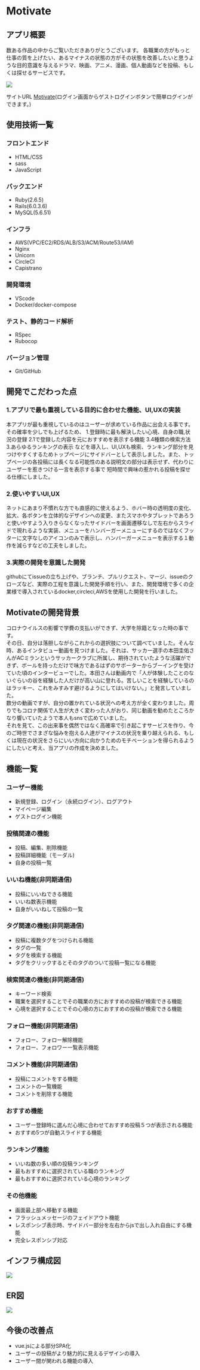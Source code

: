 # Motivate

## アプリ概要

数ある作品の中からご覧いただきありがとうございます。
各職業の方がもっと仕事の質を上げたい、あるマイナスの状態の方がその状態を改善したいと思うような目的意識を与えるドラマ、映画、アニメ、漫画、個人動画などを投稿、もしくは探せるサービスです。

<img src="public/images/app-top.png">

サイトURL <a href="https://motivate-app.com/">Motivate</a>(ログイン画面からゲストログインボタンで簡単ログインができます。)

## 使用技術一覧

### フロントエンド

- HTML/CSS
- sass
- JavaScript

### バックエンド

- Ruby(2.6.5)
- Rails(6.0.3.6)
- MySQL(5.6.51)

### インフラ

- AWS(VPC/EC2/RDS/ALB/S3/ACM/Route53/IAM)
- Nginx
- Unicorn
- CircleCI
- Capistrano

### 開発環境

- VScode
- Docker/docker-compose

### テスト、静的コード解析

- RSpec
- Rubocop

### バージョン管理

- Git/GitHub

## 開発でこだわった点

### 1.アプリで最も重視している目的に合わせた機能、UI,UXの実装
本アプリが最も重視しているのはユーザーが求めている作品に出会える事です。
その確率を少しでも上げるため、
1.登録時に最も解決したい心境、自身の職,状況の登録
2.1で登録した内容を元におすすめを表示する機能
3.4種類の検索方法
3.あらゆるランキングの表示
などを導入し、UI,UXも検索、ランキング部分を見つけやすくするためトップページにサイドバーとして表示しました。また、トップページの各投稿には長くなる可能性のある説明文の部分は表示せず、代わりにユーザーを惹きつける一言を表示する事で
短時間で興味の惹かれる投稿を探せる仕様にしました。

### 2.使いやすいUI,UX
ネットにあまり不慣れな方でも直感的に使えるよう、ホバー時の透明度の変化、拡大、各ボタンを立体的なデザインへの変更、またスマホやタブレットであろうと使いやすよう入りきらなくなったサイドバーを画面遷移なしで左右からスライドで現れるような実装、メニューをハンバーガーメニューにするのではなくフッターに文字なしのアイコンのみで表示し、ハンバーガーメニューを表示する１動作を減らすなどの工夫をしました。

### 3.実際の開発を意識した開発
githubにてissueの立ち上げや、ブランチ、プルリクエスト、マージ、issueのクローズなど、実際の工程を意識した開発手順を行い、また、開発環境で多くの企業様で導入されているdocker,circleci,AWSを使用した開発を行いました。

## Motivateの開発背景

コロナウイルスの影響で学費の支払いができず、大学を除籍となった時の事です。<br>
その日、自分は落胆しながらこれからの選択肢について調べていました。そんな時、あるインタビュー動画を見つけました。それは、サッカー選手の本田圭佑さんがACミランというサッカークラブに所属し、期待されていたような活躍ができず、ボールを持っただけで味方であるはずのサポーターからブーイングを受けていた頃のインタービューでした。本田さんは動画内で「人が体験したことのないぐらいの谷を経験した人だけが高い山に登れる。苦しいことを経験しているのはラッキー、これをみすみす避けるようにしてはいけない。」と発言していました。<br>
数分の動画ですが、自分の置かれている状況への考え方が全く変わりました。周りでもコロナ関係で人生が大きく変わった人がおり、同じ動画を勧めたところかなり響いていたようで本人もsnsで広めていました。<br>
それを見て、この出来事を偶然ではなく高確率で引き起こすサービスを作り、今のご時世でさまざな悩みを抱える人達がマイナスの状況を乗り越えられる、もしくは現在の状況をさらにいい方向に向かうためのモチベーションを得られるようにしたいと考え、当アプリの作成を決めました。

## 機能一覧

### ユーザー機能
- 新規登録、ログイン（永続ログイン）、ログアウト
- マイページ編集
- ゲストログイン機能

### 投稿関連の機能
- 投稿、編集、削除機能
- 投稿詳細機能（モーダル)
- 自身の投稿一覧

### いいね機能(非同期通信)
- 投稿にいいねできる機能
- いいね数表示機能
- 自身がいいねして投稿の一覧

### タグ関連の機能(非同期通信)
- 投稿に複数タグをつけられる機能
- タグの一覧
- タグを検索する機能
- タグをクリックするとそのタグのついて投稿一覧になる機能

### 検索関連の機能(非同期通信)
- キーワード検索
- 職業を選択することでその職業の方におすすめの投稿が検索できる機能
- 心境を選択することでその心境の方におすすめの投稿が検索できる機能

### フォロー機能(非同期通信)
- フォロー、フォロー解除機能
- フォロー、フォロワー一覧表示機能

### コメント機能(非同期通信)
- 投稿にコメントをする機能
- コメントの一覧機能
- コメントを削除する機能

### おすすめ機能
- ユーザー登録時に選んだ心境に合わせておすすめ投稿５つが表示される機能
- おすすめ5つが自動スライドする機能

### ランキング機能
- いいね数の多い順の投稿ランキング
- 最もおすすめに選択されている職のランキング
- 最もおすすめに選択されている心境のランキング

### その他機能
- 画面最上部へ移動する機能
- フラッシュメッセージのフェイドアウト機能
- レスポンシブ表示時、サイドバー部分を左右からjsで出し入れ自由にする機能
- 完全レスポンシブ対応

## インフラ構成図

<img src="public/images/infraimg.png">

## ER図

<img src="public/images/motivate_er.png">

## 今後の改善点
- vue.jsによる部分SPA化
- ユーザーの投稿がより魅力的に見えるデザインの導入
- ユーザー間が関われる機能の導入
